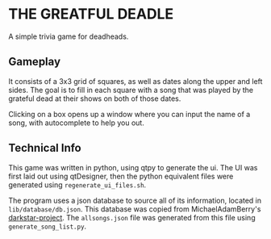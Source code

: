 # THE GREATFUL DEADLE

A simple trivia game for deadheads.

## Gameplay
It consists of a 3x3 grid of squares, as well as dates along the upper and left sides. The goal is to fill in each square with a song that was played by the grateful dead at their shows on both of those dates.

Clicking on a box opens up a window where you can input the name of a song, with autocomplete to help you out.

## Technical Info
This game was written in python, using qtpy to generate the ui. The UI was first laid out using qtDesigner, then the python equivalent files were generated using `regenerate_ui_files.sh`.

The program uses a json database to source all of its information, located in `lib/database/db.json`. This database was copied from MichaelAdamBerry's [darkstar-project](https://github.com/MichaelAdamBerry/darkstar-project). The `allsongs.json` file was generated from this file using `generate_song_list.py`.